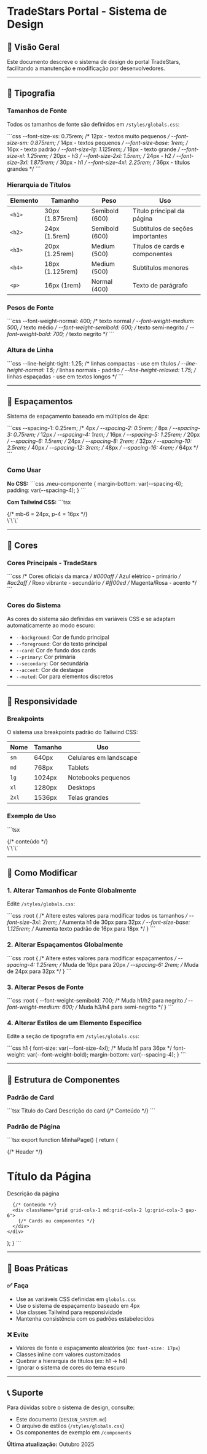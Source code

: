 # TradeStars Portal - Sistema de Design

## 📝 Visão Geral

Este documento descreve o sistema de design do portal TradeStars, facilitando a manutenção e modificação por desenvolvedores.

---

## 🎨 Tipografia

### Tamanhos de Fonte

Todos os tamanhos de fonte são definidos em `/styles/globals.css`:

\`\`\`css
--font-size-xs: 0.75rem;      /* 12px - textos muito pequenos */
--font-size-sm: 0.875rem;     /* 14px - textos pequenos */
--font-size-base: 1rem;       /* 16px - texto padrão */
--font-size-lg: 1.125rem;     /* 18px - texto grande */
--font-size-xl: 1.25rem;      /* 20px - h3 */
--font-size-2xl: 1.5rem;      /* 24px - h2 */
--font-size-3xl: 1.875rem;    /* 30px - h1 */
--font-size-4xl: 2.25rem;     /* 36px - títulos grandes */
\`\`\`

### Hierarquia de Títulos

| Elemento | Tamanho | Peso | Uso |
|----------|---------|------|-----|
| `<h1>` | 30px (1.875rem) | Semibold (600) | Título principal da página |
| `<h2>` | 24px (1.5rem) | Semibold (600) | Subtítulos de seções importantes |
| `<h3>` | 20px (1.25rem) | Medium (500) | Títulos de cards e componentes |
| `<h4>` | 18px (1.125rem) | Medium (500) | Subtítulos menores |
| `<p>` | 16px (1rem) | Normal (400) | Texto de parágrafo |

### Pesos de Fonte

\`\`\`css
--font-weight-normal: 400;    /* texto normal */
--font-weight-medium: 500;    /* texto médio */
--font-weight-semibold: 600;  /* texto semi-negrito */
--font-weight-bold: 700;      /* texto negrito */
\`\`\`

### Altura de Linha

\`\`\`css
--line-height-tight: 1.25;    /* linhas compactas - use em títulos */
--line-height-normal: 1.5;    /* linhas normais - padrão */
--line-height-relaxed: 1.75;  /* linhas espaçadas - use em textos longos */
\`\`\`

---

## 📏 Espaçamentos

Sistema de espaçamento baseado em múltiplos de 4px:

\`\`\`css
--spacing-1: 0.25rem;   /* 4px */
--spacing-2: 0.5rem;    /* 8px */
--spacing-3: 0.75rem;   /* 12px */
--spacing-4: 1rem;      /* 16px */
--spacing-5: 1.25rem;   /* 20px */
--spacing-6: 1.5rem;    /* 24px */
--spacing-8: 2rem;      /* 32px */
--spacing-10: 2.5rem;   /* 40px */
--spacing-12: 3rem;     /* 48px */
--spacing-16: 4rem;     /* 64px */
\`\`\`

### Como Usar

**No CSS:**
\`\`\`css
.meu-componente {
  margin-bottom: var(--spacing-6);
  padding: var(--spacing-4);
}
\`\`\`

**Com Tailwind CSS:**
\`\`\`tsx
<div className="mb-6 p-4">
  {/* mb-6 = 24px, p-4 = 16px */}
</div>
\`\`\`

---

## 🎨 Cores

### Cores Principais - TradeStars

\`\`\`css
/* Cores oficiais da marca */
#000aff  /* Azul elétrico - primário */
#ac2aff  /* Roxo vibrante - secundário */
#ff00ed  /* Magenta/Rosa - acento */
\`\`\`

### Cores do Sistema

As cores do sistema são definidas em variáveis CSS e se adaptam automaticamente ao modo escuro:

- `--background`: Cor de fundo principal
- `--foreground`: Cor do texto principal
- `--card`: Cor de fundo dos cards
- `--primary`: Cor primária
- `--secondary`: Cor secundária
- `--accent`: Cor de destaque
- `--muted`: Cor para elementos discretos

---

## 📱 Responsividade

### Breakpoints

O sistema usa breakpoints padrão do Tailwind CSS:

| Nome | Tamanho | Uso |
|------|---------|-----|
| `sm` | 640px | Celulares em landscape |
| `md` | 768px | Tablets |
| `lg` | 1024px | Notebooks pequenos |
| `xl` | 1280px | Desktops |
| `2xl` | 1536px | Telas grandes |

### Exemplo de Uso

\`\`\`tsx
<div className="
  grid 
  grid-cols-1        /* 1 coluna em mobile */
  md:grid-cols-2     /* 2 colunas em tablet */
  lg:grid-cols-3     /* 3 colunas em desktop */
  gap-6              /* espaçamento de 24px */
">
  {/* conteúdo */}
</div>
\`\`\`

---

## 🔧 Como Modificar

### 1. Alterar Tamanhos de Fonte Globalmente

Edite `/styles/globals.css`:

\`\`\`css
:root {
  /* Altere estes valores para modificar todos os tamanhos */
  --font-size-3xl: 2rem;      /* Aumenta h1 de 30px para 32px */
  --font-size-base: 1.125rem; /* Aumenta texto padrão de 16px para 18px */
}
\`\`\`

### 2. Alterar Espaçamentos Globalmente

\`\`\`css
:root {
  /* Altere estes valores para modificar espaçamentos */
  --spacing-4: 1.25rem;  /* Muda de 16px para 20px */
  --spacing-6: 2rem;     /* Muda de 24px para 32px */
}
\`\`\`

### 3. Alterar Pesos de Fonte

\`\`\`css
:root {
  --font-weight-semibold: 700;  /* Muda h1/h2 para negrito */
  --font-weight-medium: 600;    /* Muda h3/h4 para semi-negrito */
}
\`\`\`

### 4. Alterar Estilos de um Elemento Específico

Edite a seção de tipografia em `/styles/globals.css`:

\`\`\`css
h1 {
  font-size: var(--font-size-4xl);  /* Muda h1 para 36px */
  font-weight: var(--font-weight-bold);
  margin-bottom: var(--spacing-4);
}
\`\`\`

---

## 📂 Estrutura de Componentes

### Padrão de Card

\`\`\`tsx
<Card className="bg-white dark:bg-gray-900 border-gray-200/50 dark:border-gray-800/50">
  <CardHeader>
    <CardTitle>Título do Card</CardTitle>
    <CardDescription>Descrição do card</CardDescription>
  </CardHeader>
  <CardContent>
    {/* Conteúdo */}
  </CardContent>
</Card>
\`\`\`

### Padrão de Página

\`\`\`tsx
export function MinhaPage() {
  return (
    <div className="space-y-6">
      {/* Header */}
      <div>
        <h1>Título da Página</h1>
        <p className="text-gray-600 dark:text-gray-400">
          Descrição da página
        </p>
      </div>

      {/* Conteúdo */}
      <div className="grid grid-cols-1 md:grid-cols-2 lg:grid-cols-3 gap-6">
        {/* Cards ou componentes */}
      </div>
    </div>
  );
}
\`\`\`

---

## 🎯 Boas Práticas

### ✅ Faça

- Use as variáveis CSS definidas em `globals.css`
- Use o sistema de espaçamento baseado em 4px
- Use classes Tailwind para responsividade
- Mantenha consistência com os padrões estabelecidos

### ❌ Evite

- Valores de fonte e espaçamento aleatórios (ex: `font-size: 17px`)
- Classes inline com valores customizados
- Quebrar a hierarquia de títulos (ex: h1 → h4)
- Ignorar o sistema de cores do tema escuro

---

## 📞 Suporte

Para dúvidas sobre o sistema de design, consulte:
- Este documento (`DESIGN_SYSTEM.md`)
- O arquivo de estilos (`/styles/globals.css`)
- Os componentes de exemplo em `/components`

**Última atualização:** Outubro 2025
